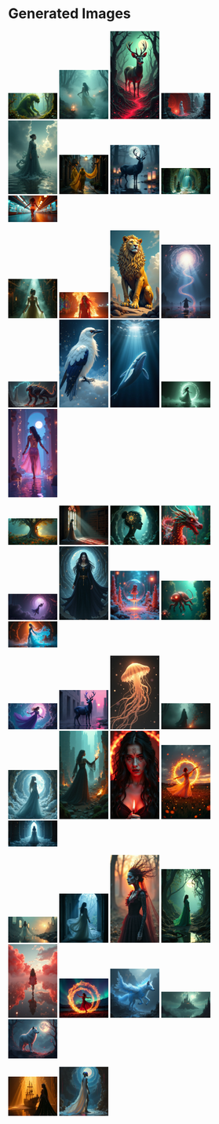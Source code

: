 # Generated Images



<img src="2025_07_13_01.webp" width="100"/> <img src="2025_07_13_02.webp" width="100"/> <img src="2025_07_13_03.webp" width="100"/> <img src="2025_07_13_04.webp" width="100"/> <img src="2025_07_13_05.webp" width="100"/> <img src="2025_07_13_06.webp" width="100"/> <img src="2025_07_13_07.webp" width="100"/> <img src="2025_07_13_08.webp" width="100"/> <img src="2025_07_13_09.webp" width="100"/>

<img src="2025_07_13_10.webp" width="100"/> <img src="2025_07_13_11.webp" width="100"/> <img src="2025_07_13_12.webp" width="100"/> <img src="2025_07_13_13.webp" width="100"/> <img src="2025_07_13_14.webp" width="100"/> <img src="2025_07_13_15.webp" width="100"/> <img src="2025_07_13_16.webp" width="100"/> <img src="2025_07_13_17.webp" width="100"/> <img src="2025_07_13_18.webp" width="100"/>

<img src="2025_07_13_19.webp" width="100"/> <img src="2025_07_13_20.webp" width="100"/> <img src="2025_07_13_21.webp" width="100"/> <img src="2025_07_13_22.webp" width="100"/> <img src="2025_07_13_23.webp" width="100"/> <img src="2025_07_13_24.webp" width="100"/> <img src="2025_07_13_25.webp" width="100"/> <img src="2025_07_13_26.webp" width="100"/> <img src="2025_07_13_27.webp" width="100"/>

<img src="2025_07_13_28.webp" width="100"/> <img src="2025_07_13_29.webp" width="100"/> <img src="2025_07_13_30.webp" width="100"/> <img src="2025_07_13_31.webp" width="100"/> <img src="2025_07_13_32.webp" width="100"/> <img src="2025_07_13_33.webp" width="100"/> <img src="2025_07_13_34.webp" width="100"/> <img src="2025_07_13_35.webp" width="100"/> <img src="2025_07_13_36.webp" width="100"/>

<img src="2025_07_13_37.webp" width="100"/> <img src="2025_07_13_38.webp" width="100"/> <img src="2025_07_13_39.webp" width="100"/> <img src="2025_07_13_40.webp" width="100"/> <img src="2025_07_13_41.webp" width="100"/> <img src="2025_07_13_42.webp" width="100"/> <img src="2025_07_13_43.webp" width="100"/> <img src="2025_07_13_44.webp" width="100"/> <img src="2025_07_13_45.webp" width="100"/>

<img src="2025_07_13_46.webp" width="100"/> <img src="2025_07_13_47.webp" width="100"/>